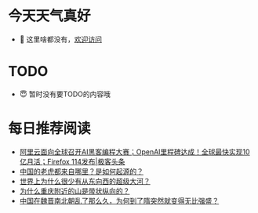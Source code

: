 # 今天天气真好
- 👋 这里啥都没有，[欢迎访问](https://zhangfeng-ola.github.io/)
<!---
- 👀 I’m interested in ...
- 🌱 I’m currently learning ...
- 💞️ I’m looking to collaborate on ...
- 📫 How to reach me ...
- 😇 I'm doing something ...

--->

# TODO 
- 😇 暂时没有要TODO的内容哦

<!---
zhangfeng-ola/zhangfeng-ola is a ✨ special ✨ repository because its `README.md` (this file) appears on your GitHub profile.
You can click the Preview link to take a look at your changes.
--->

# 每日推荐阅读
<!-- BLOG-POST-LIST:START -->
- [阿里云面向全球召开AI黑客编程大赛；OpenAI里程碑达成！全球最快实现10亿月活；Firefox 114发布|极客头条](https://blog.csdn.net/weixin_39786569/article/details/131069578)
- [中国的老虎都来自哪里？是如何起源的？](https://daily.zhihu.com/story/9762368)
- [世界上为什么很少有从东向西的超级大河？](https://daily.zhihu.com/story/9762339)
- [为什么重庆附近的山是带状纵向的？](https://daily.zhihu.com/story/9762347)
- [中国在魏晋南北朝乱了那么久，为何到了隋突然就变得无比强盛？](https://daily.zhihu.com/story/9762356)
<!-- BLOG-POST-LIST:END -->
